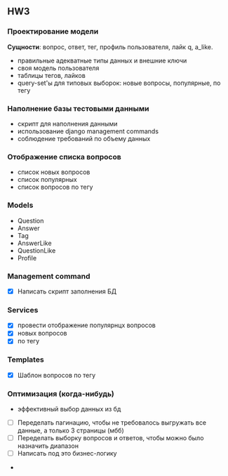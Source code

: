 ## HW3
### Проектирование модели

**Сущности**: вопрос, ответ, тег, профиль пользователя, лайк q, a_like.
- правильные адекватные типы данных и внешние ключи 
- своя модель пользователя 
- таблицы тегов, лайков 
- query-set'ы для типовых выборок: новые вопросы, популярные, по тегу 

### Наполнение базы тестовыми данными 

- скрипт для наполнения данными 
- использование django management commands
- соблюдение требований по объему данных 

### Отображение списка вопросов 

- список новых вопросов 
- список популярных 
- список вопросов по тегу 

### Models
- Question
-  Answer
- Tag
- AnswerLike
- QuestionLike
- Profile

### Management command
- [x] Написать скрипт заполнения БД

### Services
- [x] провести отображение популярнцх вопросов
- [x] новых вопросов
- [x] по тегу

### Templates
- [x] Шаблон вопросов по тегу

### Оптимизация (когда-нибудь)
- эффективный выбор данных из бд
- [ ] Переделать пагинацию, чтобы не требовалось выгружать все данные, а только 3 страницы (мбб)
- [ ] Переделать выборку вопросов и ответов, чтобы можно было назначить диапазон
- [ ] Написать под это бизнес-логику
- 